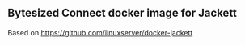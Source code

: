 ## Bytesized Connect docker image for Jackett

Based on https://github.com/linuxserver/docker-jackett

